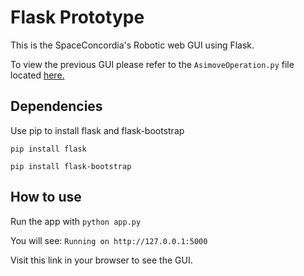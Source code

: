 # Flask Prototype
This is the SpaceConcordia's Robotic web GUI using Flask. 

To view the previous GUI please refer to the `AsimoveOperation.py` file located [here.](https://github.com/space-concordia-robotics/robotics-prototype/tree/asimov-operation-gui-flask-prototype-42/robot/archives/gtk)

## Dependencies
Use pip to install flask and flask-bootstrap

`pip install flask`

`pip install flask-bootstrap`

## How to use
Run the app with `python app.py`

You will see: `Running on http://127.0.0.1:5000`

Visit this link in your browser to see the GUI.
